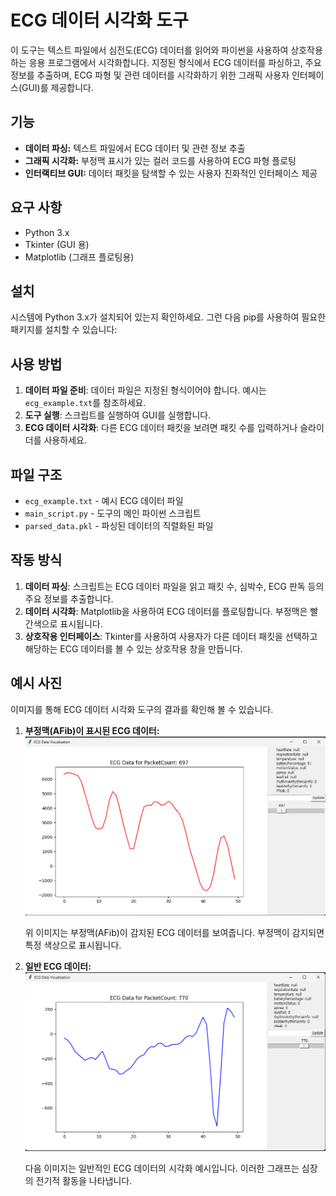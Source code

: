 # ECG 데이터 시각화 도구

이 도구는 텍스트 파일에서 심전도(ECG) 데이터를 읽어와 파이썬을 사용하여 상호작용하는 응용 프로그램에서 시각화합니다. 지정된 형식에서 ECG 데이터를 파싱하고, 주요 정보를 추출하며, ECG 파형 및 관련 데이터를 시각화하기 위한 그래픽 사용자 인터페이스(GUI)를 제공합니다.

## 기능

- **데이터 파싱:** 텍스트 파일에서 ECG 데이터 및 관련 정보 추출
- **그래픽 시각화:** 부정맥 표시가 있는 컬러 코드를 사용하여 ECG 파형 플로팅
- **인터랙티브 GUI:** 데이터 패킷을 탐색할 수 있는 사용자 친화적인 인터페이스 제공

## 요구 사항

- Python 3.x
- Tkinter (GUI 용)
- Matplotlib (그래프 플로팅용)

## 설치

시스템에 Python 3.x가 설치되어 있는지 확인하세요. 그런 다음 pip를 사용하여 필요한 패키지를 설치할 수 있습니다:

## 사용 방법

1. **데이터 파일 준비**: 데이터 파일은 지정된 형식이어야 합니다. 예시는 `ecg_example.txt`를 참조하세요.
2. **도구 실행**: 스크립트를 실행하여 GUI를 실행합니다.
3. **ECG 데이터 시각화**: 다른 ECG 데이터 패킷을 보려면 패킷 수를 입력하거나 슬라이더를 사용하세요.

## 파일 구조

- `ecg_example.txt` - 예시 ECG 데이터 파일
- `main_script.py` - 도구의 메인 파이썬 스크립트
- `parsed_data.pkl` - 파싱된 데이터의 직렬화된 파일

## 작동 방식

1. **데이터 파싱**: 스크립트는 ECG 데이터 파일을 읽고 패킷 수, 심박수, ECG 판독 등의 주요 정보를 추출합니다.
2. **데이터 시각화**: Matplotlib을 사용하여 ECG 데이터를 플로팅합니다. 부정맥은 빨간색으로 표시됩니다.
3. **상호작용 인터페이스**: Tkinter를 사용하여 사용자가 다른 데이터 패킷을 선택하고 해당하는 ECG 데이터를 볼 수 있는 상호작용 창을 만듭니다.

## 예시 사진

이미지를 통해 ECG 데이터 시각화 도구의 결과를 확인해 볼 수 있습니다.

1. **부정맥(AFib)이 표시된 ECG 데이터:**
   ![부정맥(AFib)이 표시된 ECG 데이터](https://github.com/hepsdata/ECG/blob/main/etc/ecg_AFib.png)

   위 이미지는 부정맥(AFib)이 감지된 ECG 데이터를 보여줍니다. 부정맥이 감지되면 특정 색상으로 표시됩니다.

2. **일반 ECG 데이터:**
   ![일반 ECG 데이터](https://github.com/hepsdata/ECG/blob/main/etc/ecg_original.png)

   다음 이미지는 일반적인 ECG 데이터의 시각화 예시입니다. 이러한 그래프는 심장의 전기적 활동을 나타냅니다.
